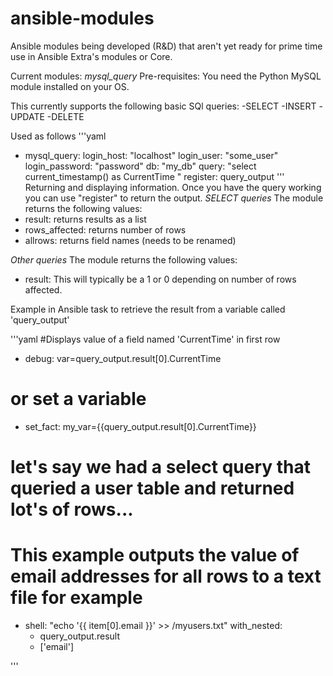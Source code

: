 # ansible-modules
Ansible modules being developed (R&amp;D) that aren't yet ready for prime time use in Ansible Extra's modules or Core.

Current modules:
*mysql_query*
Pre-requisites:
You need the Python MySQL module installed on your OS.

This currently supports the following basic SQl queries:
-SELECT
-INSERT
-UPDATE
-DELETE

Used as follows
'''yaml
- mysql_query:
    login_host: "localhost"
    login_user: "some_user"
    login_password: "password"
    db: "my_db"
    query: "select current_timestamp() as CurrentTime "
  register: query_output
'''
Returning and displaying information.
Once you have the query working you can use "register" to return the output.
*SELECT queries*
The module returns the following values:
- result: returns results as a list
- rows_affected: returns number of rows
- allrows: returns field names (needs to be renamed)

*Other queries*
The module returns the following values:
- result: This will typically be a 1 or 0 depending on number of rows affected.

Example in Ansible task to retrieve the result from a variable called 'query_output'

'''yaml
#Displays  value of a field named 'CurrentTime' in first row
- debug: var=query_output.result[0].CurrentTime
# or set a variable
- set_fact: my_var={{query_output.result[0].CurrentTime}}
# let's say we had a select query that queried a user table and returned lot's of rows...
# This example outputs the value of email addresses for all rows to a text file for example
- shell: "echo '{{ item[0].email }}' >> /myusers.txt"
  with_nested:
    - query_output.result
    - ['email']

'''